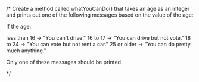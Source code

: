 /*
   Create a method called whatYouCanDo() that takes an age as an integer and prints out one of the following messages based on the value of the age:

   If the age:
   
   less than 16 -> "You can't drive."
   16 to 17 -> "You can drive but not vote."
   18 to 24 -> "You can vote but not rent a car."
   25 or older -> "You can do pretty much anything."

   Only one of these messages should be printed.

   */

